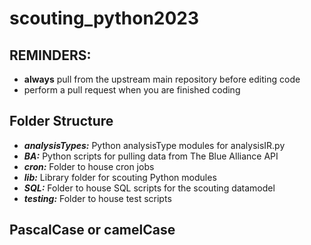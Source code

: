 # scouting_python2023

## **REMINDERS:**
- **always** pull from the upstream main repository before editing code
- perform a pull request when you are finished coding

## Folder Structure
- ***analysisTypes:*** Python analysisType modules for analysisIR.py
- ***BA:*** Python scripts for pulling data from The Blue Alliance API
- ***cron:*** Folder to house cron jobs
- ***lib:*** Library folder for scouting Python modules
- ***SQL:*** Folder to house SQL scripts for the scouting datamodel
- ***testing:*** Folder to house test scripts

## PascalCase or camelCase

